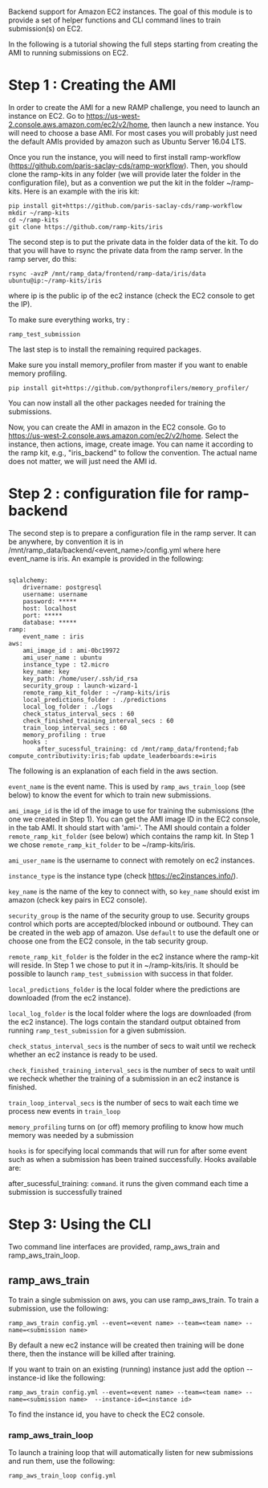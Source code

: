 Backend support for Amazon EC2 instances.
The goal of this module is to provide a set of
helper functions and CLI command lines 
to train submission(s) on EC2.

In the following is a tutorial showing the full steps starting
from creating the AMI to running submissions on EC2.

# Step 1 : Creating the AMI

In order to create the AMI for a new RAMP challenge, you need to launch an instance on EC2.
Go to https://us-west-2.console.aws.amazon.com/ec2/v2/home, then launch a new instance.
You will need to choose a base AMI. For most cases you will probably just need
the default AMIs provided by amazon such as Ubuntu Server 16.04 LTS.

Once you run the instance, you will need to first install
ramp-workflow (https://github.com/paris-saclay-cds/ramp-workflow).
Then, you should clone the ramp-kits in any folder (we will provide later
the folder in the configuration file), but as a convention we put the 
kit in the folder ~/ramp-kits. Here is an example with the iris
kit:

```
pip install git+https://github.com/paris-saclay-cds/ramp-workflow
mkdir ~/ramp-kits
cd ~/ramp-kits
git clone https://github.com/ramp-kits/iris
```

The second step is to put the private data in the folder data of the kit.
To do that you will have to rsync the private data from the ramp server.
In the ramp server, do this:

```
rsync -avzP /mnt/ramp_data/frontend/ramp-data/iris/data ubuntu@ip:~/ramp-kits/iris
```

where ip is the public ip of the ec2 instance (check the EC2 console to get the IP).

To make sure everything works, try :

```
ramp_test_submission
```


The last step is to install the remaining required packages.

Make sure you install memory_profiler from master if you want to enable memory profiling.

```
pip install git+https://github.com/pythonprofilers/memory_profiler/
```

You can now install all the other packages needed for training the submissions.

Now, you can create the AMI in amazon in the EC2 console.
Go to https://us-west-2.console.aws.amazon.com/ec2/v2/home.
Select the instance, then actions, image, create image.
You can name it according to the ramp kit, e.g., "iris_backend"
to follow the convention.
The actual name does not matter, we will just need the AMI id.

# Step 2 : configuration file for ramp-backend

The second step is to prepare a configuration file in the ramp server.
It can be anywhere, by convention it is in /mnt/ramp_data/backend/<event_name>/config.yml
where here event_name is iris. An example is provided in the following:

```

sqlalchemy:
    drivername: postgresql
    username: username
    password: *****
    host: localhost
    port: *****
    database: *****
ramp:
    event_name : iris
aws:
    ami_image_id : ami-0bc19972
    ami_user_name : ubuntu
    instance_type : t2.micro
    key_name: key
    key_path: /home/user/.ssh/id_rsa
    security_group : launch-wizard-1
    remote_ramp_kit_folder : ~/ramp-kits/iris
    local_predictions_folder : ./predictions
    local_log_folder : ./logs
    check_status_interval_secs : 60
    check_finished_training_interval_secs : 60
    train_loop_interval_secs : 60
    memory_profiling : true
    hooks :
        after_sucessful_training: cd /mnt/ramp_data/frontend;fab compute_contributivity:iris;fab update_leaderboards:e=iris
```

The following is an explanation of each field in the aws section.

`event_name` is the event name. This is used by `ramp_aws_train_loop`
(see below) to know the event for which to train new submissions.

`ami_image_id` is the id of the image to use for training the submissions
(the one we created in Step 1). You can get the AMI image ID in the EC2
console, in the tab AMI. It should start with 'ami-'.
The AMI should contain a folder `remote_ramp_kit_folder` (see below)
which contains the ramp kit. In Step 1 we chose `remote_ramp_kit_folder` to be ~/ramp-kits/iris.

`ami_user_name` is the username to connect with remotely on ec2 instances.

`instance_type` is the instance type (check https://ec2instances.info/).

`key_name` is the name of the key to connect with, so `key_name` should
exist im amazon (check key pairs in EC2 console). 

`security_group` is the name of the security group to use.
Security groups control which ports are accepted/blocked inbound or outbound.
They can be created in the web app of amazon. Use `default`
to use the default one or choose one from the EC2 console, in the tab
security group.

`remote_ramp_kit_folder` is the folder in the ec2 instance
where the ramp-kit will reside. In Step 1 we chose to put it 
in ~/ramp-kits/iris. It should be possible to launch 
`ramp_test_submission` with success in that folder.

`local_predictions_folder` is the local folder where the predictions are
downloaded (from the ec2 instance).

`local_log_folder` is the local folder where the logs are downloaded
(from the ec2 instance). The logs contain the standard output obtained
from running `ramp_test_submission` for a given submission.

`check_status_interval_secs` is the number of secs to wait until we
recheck whether an ec2 instance is ready to be used.

`check_finished_training_interval_secs` is the number of secs to wait
until we recheck whether the training of a submission in an ec2
instance is finished.

`train_loop_interval_secs` is the number of secs to wait each time we
process new events in `train_loop`

`memory_profiling` turns on (or off) memory profiling to know how much memory was
needed by a submission

`hooks` is for specifying local commands that will run for after some event such as when
a submission has been trained successfully. Hooks available are:


after_sucessful_training: `command`. it runs the given command each time a submission is 
successfully trained

# Step 3: Using the CLI

Two command line interfaces are provided, ramp_aws_train and
ramp_aws_train_loop.

## ramp_aws_train

To train a single submission on aws, you can use ramp_aws_train.
To train a submission, use the following:

```
ramp_aws_train config.yml --event=<event name> --team=<team name> --name=<submission name>
```

By default a new ec2 instance will be created then training will be done there, 
then the instance will be killed after training.

If you want to train on an existing (running) instance just add the option
--instance-id like the following:

```
ramp_aws_train config.yml --event=<event name> --team=<team name> --name=<submission name>  --instance-id=<instance id>
```

To find the instance id, you have to check the EC2 console.


### ramp_aws_train_loop

To launch a training loop that will automatically listen for new submissions and run them, use the following:

```
ramp_aws_train_loop config.yml
```

